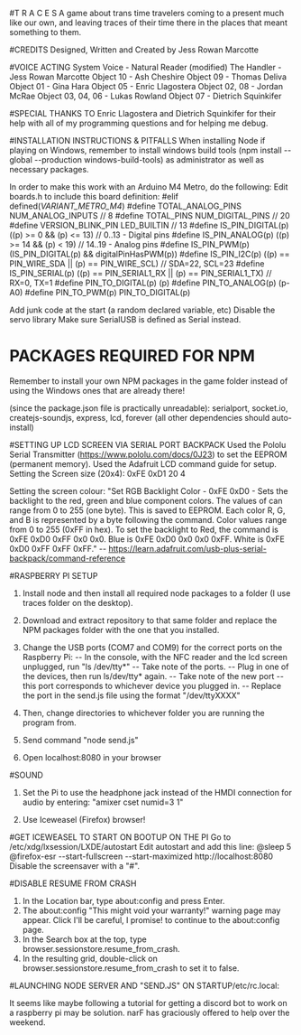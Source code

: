 #T R A C E S
A game about trans time travelers coming to a present much like our own, and leaving traces of their time there in the places that meant something to them. 

#CREDITS 
Designed, Written and Created by Jess Rowan Marcotte

#VOICE ACTING
System Voice - Natural Reader (modified)
The Handler - Jess Rowan Marcotte
Object 10 - Ash Cheshire
Object 09 - Thomas Deliva
Object 01 - Gina Hara
Object 05 - Enric Llagostera
Object 02, 08 - Jordan McRae
Object 03, 04, 06 - Lukas Rowland
Object 07 - Dietrich Squinkifer


#SPECIAL THANKS TO
Enric Llagostera and Dietrich Squinkifer for their help with all of my programming questions and for helping me debug.

#INSTALLATION INSTRUCTIONS & PITFALLS
When installing Node if playing on Windows, remember to install windows build tools (npm install --global --production windows-build-tools) as administrator as well as necessary packages. 

In order to make this work with an Arduino M4 Metro, do the following:
Edit boards.h to include this board definition:
#elif defined(_VARIANT_METRO_M4_)
#define TOTAL_ANALOG_PINS       NUM_ANALOG_INPUTS // 8
#define TOTAL_PINS              NUM_DIGITAL_PINS // 20
#define VERSION_BLINK_PIN       LED_BUILTIN // 13
#define IS_PIN_DIGITAL(p)       ((p) >= 0 && (p) <= 13) // 0..13 - Digital pins
#define IS_PIN_ANALOG(p)        ((p) >= 14 && (p) < 19) // 14..19 - Analog pins
#define IS_PIN_PWM(p)           (IS_PIN_DIGITAL(p) && digitalPinHasPWM(p))
#define IS_PIN_I2C(p)           ((p) == PIN_WIRE_SDA || (p) == PIN_WIRE_SCL) // SDA=22, SCL=23
#define IS_PIN_SERIAL(p)        ((p) == PIN_SERIAL1_RX || (p) == PIN_SERIAL1_TX) // RX=0, TX=1
#define PIN_TO_DIGITAL(p)       (p)
#define PIN_TO_ANALOG(p)        (p-A0)
#define PIN_TO_PWM(p)           PIN_TO_DIGITAL(p)

Add junk code at the start (a random declared variable, etc)
Disable the servo library
Make sure SerialUSB is defined as Serial instead. 

# PACKAGES REQUIRED FOR NPM 
Remember to install your own NPM packages in the game folder instead of using the Windows ones that are already there!

(since the package.json file is practically unreadable): serialport, socket.io, createjs-soundjs, express, lcd, forever 
(all other dependencies should auto-install)

#SETTING UP LCD SCREEN VIA SERIAL PORT BACKPACK
Used the Pololu Serial Transmitter (https://www.pololu.com/docs/0J23) to set the EEPROM (permanent memory). Used the Adafruit LCD command guide for setup. 
Setting the Screen size (20x4):
0xFE 0xD1 20 4

Setting the screen colour:
"Set RGB Backlight Color - 0xFE 0xD0 - Sets the backlight to the red, green and blue component colors. The values of can range from 0 to 255 (one byte). This is saved to EEPROM. Each color R, G, and B is represented by a byte following the command. Color values range from 0 to 255 (0xFF in hex). To set the backlight to Red, the command is 0xFE 0xD0 0xFF 0x0 0x0. Blue is 0xFE 0xD0 0x0 0x0 0xFF. White is 0xFE 0xD0 0xFF 0xFF 0xFF." -- https://learn.adafruit.com/usb-plus-serial-backpack/command-reference

#RASPBERRY PI SETUP
1. Install node and then install all required node packages to a folder (I use traces folder on the desktop).
2. Download and extract repository to that same folder and replace the NPM packages folder with the one that you installed.
3. Change the USB ports (COM7 and COM9) for the correct ports on the Raspberry Pi:
-- In the console, with the NFC reader and the lcd screen unplugged, run "ls /dev/tty*"
-- Take note of the ports.
-- Plug in one of the devices, then run ls/dev/tty* again. 
-- Take note of the new port -- this port corresponds to whichever device you plugged in. 
-- Replace the port in the send.js file using the format "/dev/ttyXXXX"

4. Then, change directories to whichever folder you are running the program from. 
5. Send command "node send.js"
6. Open localhost:8080 in your browser

#SOUND
1. Set the Pi to use the headphone jack instead of the HMDI connection for audio by entering:
"amixer cset numid=3 1" 

2. Use Iceweasel (Firefox) browser! 

#GET ICEWEASEL TO START ON BOOTUP ON THE PI
Go to /etc/xdg/lxsession/LXDE/autostart 
Edit autostart and add this line:
@sleep 5
@firefox-esr --start-fullscreen --start-maximized http://localhost:8080
Disable the screensaver with a "#".

#DISABLE RESUME FROM CRASH
1. In the Location bar, type about:config and press Enter.
2. The about:config "This might void your warranty!" warning page may appear. Click I'll be careful, I promise! to continue to the about:config page.
3. In the Search box at the top, type browser.sessionstore.resume_from_crash.
4. In the resulting grid, double-click on browser.sessionstore.resume_from_crash to set it to false.

#LAUNCHING NODE SERVER AND "SEND.JS" ON STARTUP/etc/rc.local:

It seems like maybe following a tutorial for getting a discord bot to work on a raspberry pi may be solution. narF has graciously offered to help over the weekend.

